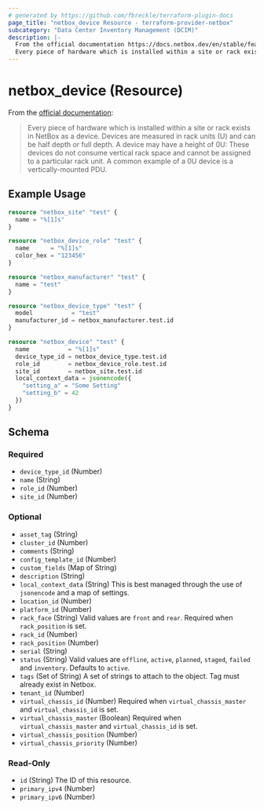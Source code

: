 ```yaml
---
# generated by https://github.com/fbreckle/terraform-plugin-docs
page_title: "netbox_device Resource - terraform-provider-netbox"
subcategory: "Data Center Inventory Management (DCIM)"
description: |-
  From the official documentation https://docs.netbox.dev/en/stable/features/devices/#devices:
  Every piece of hardware which is installed within a site or rack exists in NetBox as a device. Devices are measured in rack units (U) and can be half depth or full depth. A device may have a height of 0U: These devices do not consume vertical rack space and cannot be assigned to a particular rack unit. A common example of a 0U device is a vertically-mounted PDU.
---
```


# netbox_device (Resource)

From the [official documentation](https://docs.netbox.dev/en/stable/features/devices/#devices):

> Every piece of hardware which is installed within a site or rack exists in NetBox as a device. Devices are measured in rack units (U) and can be half depth or full depth. A device may have a height of 0U: These devices do not consume vertical rack space and cannot be assigned to a particular rack unit. A common example of a 0U device is a vertically-mounted PDU.

## Example Usage

```terraform
resource "netbox_site" "test" {
  name = "%[1]s"
}

resource "netbox_device_role" "test" {
  name      = "%[1]s"
  color_hex = "123456"
}

resource "netbox_manufacturer" "test" {
  name = "test"
}

resource "netbox_device_type" "test" {
  model           = "test"
  manufacturer_id = netbox_manufacturer.test.id
}

resource "netbox_device" "test" {
  name           = "%[1]s"
  device_type_id = netbox_device_type.test.id
  role_id        = netbox_device_role.test.id
  site_id        = netbox_site.test.id
  local_context_data = jsonencode({
    "setting_a" = "Some Setting"
    "setting_b" = 42
  })
}
```

<!-- schema generated by tfplugindocs -->
## Schema

### Required

- `device_type_id` (Number)
- `name` (String)
- `role_id` (Number)
- `site_id` (Number)

### Optional

- `asset_tag` (String)
- `cluster_id` (Number)
- `comments` (String)
- `config_template_id` (Number)
- `custom_fields` (Map of String)
- `description` (String)
- `local_context_data` (String) This is best managed through the use of `jsonencode` and a map of settings.
- `location_id` (Number)
- `platform_id` (Number)
- `rack_face` (String) Valid values are `front` and `rear`. Required when `rack_position` is set.
- `rack_id` (Number)
- `rack_position` (Number)
- `serial` (String)
- `status` (String) Valid values are `offline`, `active`, `planned`, `staged`, `failed` and `inventory`. Defaults to `active`.
- `tags` (Set of String) A set of strings to attach to the object. Tag must already exist in Netbox.
- `tenant_id` (Number)
- `virtual_chassis_id` (Number) Required when `virtual_chassis_master` and `virtual_chassis_id` is set.
- `virtual_chassis_master` (Boolean) Required when `virtual_chassis_master` and `virtual_chassis_id` is set.
- `virtual_chassis_position` (Number)
- `virtual_chassis_priority` (Number)

### Read-Only

- `id` (String) The ID of this resource.
- `primary_ipv4` (Number)
- `primary_ipv6` (Number)


